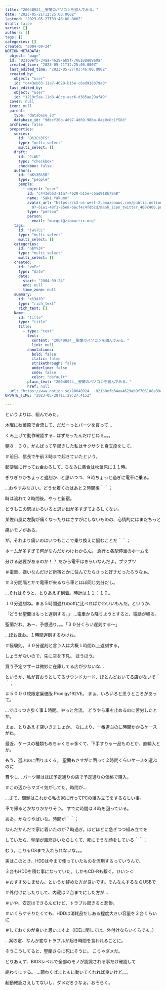 ```yaml
---
title: "20040924__聖蘭のパソコンを組んでみる。"
date: "2023-05-21T12:25:00.000Z"
lastmod: "2023-05-27T03:46:00.000Z"
draft: false
series: []
authors: []
tags: []
categories: []
created: "2004-09-24"
NOTION_METADATA:
  object: "page"
  id: "021b0efb-34aa-4629-ab9f-706108e89a0a"
  created_time: "2023-05-21T12:25:00.000Z"
  last_edited_time: "2023-05-27T03:46:00.000Z"
  created_by:
    object: "user"
    id: "c443eb63-11a7-4629-b15e-c6ad918b79a0"
  last_edited_by:
    object: "user"
    id: "1219c5ae-11d8-48ce-aec6-d385ae29af49"
  cover: null
  icon: null
  parent:
    type: "database_id"
    database_id: "9dbcf20b-4d97-4d69-98ba-8ae9c8c1f58d"
  archived: false
  properties:
    series:
      id: "B%3C%3FS"
      type: "multi_select"
      multi_select: []
    draft:
      id: "JiWU"
      type: "checkbox"
      checkbox: false
    authors:
      id: "bK%3B%5B"
      type: "people"
      people:
        - object: "user"
          id: "c443eb63-11a7-4629-b15e-c6ad918b79a0"
          name: "Saki Yakumo"
          avatar_url: "https://s3-us-west-2.amazonaws.com/public.notion-static.com/3ad1c4\
            97-61e1-48f1-85e8-6acf4c4fdb2d/maoh_icon_twitter_400x400.png"
          type: "person"
          person:
            email: "marqut@ziomatrix.org"
    tags:
      id: "jw%7CC"
      type: "multi_select"
      multi_select: []
    categories:
      id: "nbY%3F"
      type: "multi_select"
      multi_select: []
    created:
      id: "vmFr"
      type: "date"
      date:
        start: "2004-09-24"
        end: null
        time_zone: null
    summary:
      id: "x%3AlD"
      type: "rich_text"
      rich_text: []
    Name:
      id: "title"
      type: "title"
      title:
        - type: "text"
          text:
            content: "20040924__聖蘭のパソコンを組んでみる。"
            link: null
          annotations:
            bold: false
            italic: false
            strikethrough: false
            underline: false
            code: false
            color: "default"
          plain_text: "20040924__聖蘭のパソコンを組んでみる。"
          href: null
  url: "https://www.notion.so/20040924__-021b0efb34aa4629ab9f706108e89a0a"
UPDATE_TIME: "2023-05-28T11:29:27.415Z"

---
```

<link rel="stylesheet" href="https://cdn.jsdelivr.net/npm/katex@0.16.2/dist/katex.min.css" integrity="sha384-bYdxxUwYipFNohQlHt0bjN/LCpueqWz13HufFEV1SUatKs1cm4L6fFgCi1jT643X" crossorigin="anonymous">


というよりは、組んでみた。


木曜に秋葉原で合流して、だだーっとパーツを買って…


くみ上げて動作確認する…はずだったんだけどねぇ。。。


朝８：３０。がんばって早起きした私はサクサクと身支度をして、


＃前日、信長で午前３時まで起きていたという。


郵便局に行ってお金おろして…ちなみに集合は秋葉原に１１時。


ぎりぎりかちょっと遅刻か…と思いつつ、９時ちょっと過ぎに電車に乗る。


…おやすみなさい。どうせ着くのはあと２時間後＾＾；


時は流れて２時間後。やっと新宿。


どうもこの駅はいろいろと思い出が多すぎてよろしくない。


某佐山風に左胸が痛くなったりはさすがにしないものの、心情的にはまだちっと


痛いモノがある。


が。それより痛いのはいつもここで乗り換えに悩むことだ＾＾；


ホームが多すぎて何がなんだかわけわからん。 急行と各駅停車のホームを


分ける必要があるのか！？ だから電車はきらいなんだよ。ブツブツ


＃電車、嫌いなんだけど新宿とかに住んでたらきっと好きだったろうなぁ。


＃３分間隔とかで電車が来るなら車とほぼ同じ気分だし。


…それはそうと、とりあえず到着。時計は１１：１０。


１０分遅刻ね。まぁ５時間遅れのoffに比べればかわいいもんだ。というか、


「どうせ聖蘭はもっと遅刻する。」 …電車から降りようとすると、電話が鳴る。


聖蘭だわ。あー、予想通り。。。「３０分くらい遅刻する～」


…ほおほお。１時間遅刻するわけね。


＃経験則。３０分遅刻と言う人は大概１時間以上遅刻する。


しょうがないので、先に店を下見。 ほうほう。


買う予定マザーは微妙に在庫してる店が少ないな…


というか、私が買おうとしてるサウンドカード、ほとんどおいてる店がないぞ＾＾；


＃５０００枚限定廉価版 Prodigy192VE。 まぁ、いろいろと思うところがあって。


…でほっつき歩く事１時間。やっと合流。 どうやら車を止めるのに苦労したとか。


まぁ、とりあえず店いきましょか。 なにより、一番選ぶのに時間かかるケースがね。


最近、ケースの種類もめちゃくちゃ多くて、下手すりゃ一品ものとか、直輸入とか。


もう、選ぶのに困りまくる。 聖蘭もさすがに困って２時間くらいケースを選ぶのに


費やし… パーツ類はほぼ予定通りの店で予定通りの価格で購入。


＃この辺からマズイ気がしてた。時間が…


…さて、問題はこれから私の家に行ってPCの組み立てをするらしい事。


車で帰るとかなりかかりそう。 すでに時間は３時を回っている。


ああ。かなりやばいな。時間が＾＾；


なんだかんだで家に着いたのが７時過ぎ。ほどほどに急ぎつつ組み立てを


していたら、聖蘭が風邪ひいたらしくて、死にそうな顔をしている＾＾；


むう。こりゃOSまで入れられないな。。。


実はこのとき、HDDは今まで使っていたものを流用するっていうんで、


３台もHDDを積む事になっていた。しかもCD-Rも繋ぐ。ひい＞＜


＃おすすめしません。というか辞めた方が良いです。そんなんするならUSBで


＃外付けにしたりして、内蔵は２台までにした方が…


＃いや、安定はできるんだけど、トラブル起きると悲惨。


＃いくらケチりたくても、HDDは消耗品だしある程度大きい容量を２台くらいに


＃しておくのが良いと思いますよ（IDEに関しては。外付けならいくらでも。）


…案の定、なんか変なトラブルが起き時間を食われることに。


そうこうしてると、聖蘭さらに死にそうに。 こりゃダメだ。


とりあえず、BIOSレベルで全部のモノが認識される事だけ確認して


終わりにする。 …願わくばまともに動いてくれれば良いけど。。。


起動確認さえしてないし、ダメだろうなぁ。おそらく。

